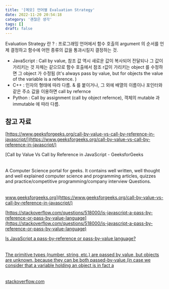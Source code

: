 ```yaml
---
title: '[메모] 언어별 Evaluation Strategy'
date: 2022-11-20 20:54:18
category: '괜찮은 생각'
tags: []
draft: false
---
```


Evaluation Strategy 란 ? : 프로그래밍 언어에서 함수 호출의 argument 의 순서를 언제 결정하고 함수에 어떤 종류의 값을 통과시킬지 결정하는 것.

- JavaScript : Call by value, 참조 값 역시 새로운 값이 복사되어 전달되나 그 값이 가리키는 것 자체는 같으므로 함수 호출에서 참조 r값이 가리키는 object 를 수정하면 그 object 가 수정됨 (It's always pass by value, but for objects the value of the variable is a reference. )
- C++ : 인자의 형태에 따라 다름. & 를 붙이거나, 그 외에 배열의 이름이나 포인터와 같은 주소 값을 이용하면 call by refernce
- Python : Call by assignment (call by object refernce), 객체의 mutable 과 immutable 에 따라 다름.

## 참고 자료

[https://www.geeksforgeeks.org/call-by-value-vs-call-by-reference-in-javascript/](https://www.geeksforgeeks.org/call-by-value-vs-call-by-reference-in-javascript/)

[Call by Value Vs Call by Reference in JavaScript - GeeksforGeeks\
\
\
A Computer Science portal for geeks. It contains well written, well thought and well explained computer science and programming articles, quizzes and practice/competitive programming/company interview Questions.\
\
\
www.geeksforgeeks.org](https://www.geeksforgeeks.org/call-by-value-vs-call-by-reference-in-javascript/)

[https://stackoverflow.com/questions/518000/is-javascript-a-pass-by-reference-or-pass-by-value-language](https://stackoverflow.com/questions/518000/is-javascript-a-pass-by-reference-or-pass-by-value-language)

[Is JavaScript a pass-by-reference or pass-by-value language?\
\
\
The primitive types (number, string, etc.) are passed by value, but objects are unknown, because they can be both passed-by-value (in case we consider that a variable holding an object is in fact a\
\
\
stackoverflow.com](https://stackoverflow.com/questions/518000/is-javascript-a-pass-by-reference-or-pass-by-value-language)
